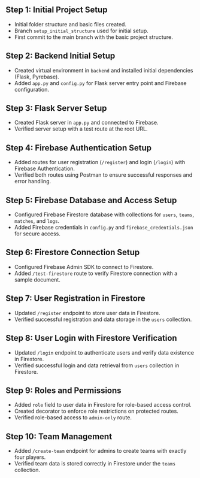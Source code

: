 ## Step 1: Initial Project Setup
- Initial folder structure and basic files created.
- Branch `setup_initial_structure` used for initial setup.
- First commit to the main branch with the basic project structure.

## Step 2: Backend Initial Setup
- Created virtual environment in `backend` and installed initial dependencies (Flask, Pyrebase).
- Added `app.py` and `config.py` for Flask server entry point and Firebase configuration.

## Step 3: Flask Server Setup
- Created Flask server in `app.py` and connected to Firebase.
- Verified server setup with a test route at the root URL.

## Step 4: Firebase Authentication Setup
- Added routes for user registration (`/register`) and login (`/login`) with Firebase Authentication.
- Verified both routes using Postman to ensure successful responses and error handling.

## Step 5: Firebase Database and Access Setup
- Configured Firebase Firestore database with collections for `users`, `teams`, `matches`, and `logs`.
- Added Firebase credentials in `config.py` and `firebase_credentials.json` for secure access.

## Step 6: Firestore Connection Setup
- Configured Firebase Admin SDK to connect to Firestore.
- Added `/test-firestore` route to verify Firestore connection with a sample document.

## Step 7: User Registration in Firestore
- Updated `/register` endpoint to store user data in Firestore.
- Verified successful registration and data storage in the `users` collection.

## Step 8: User Login with Firestore Verification
- Updated `/login` endpoint to authenticate users and verify data existence in Firestore.
- Verified successful login and data retrieval from `users` collection in Firestore.

## Step 9: Roles and Permissions
- Added `role` field to user data in Firestore for role-based access control.
- Created decorator to enforce role restrictions on protected routes.
- Verified role-based access to `admin-only` route.

## Step 10: Team Management
- Added `/create-team` endpoint for admins to create teams with exactly four players.
- Verified team data is stored correctly in Firestore under the `teams` collection.
